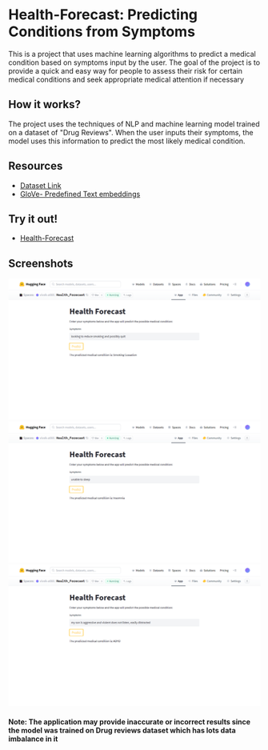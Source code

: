 # Health-Forecast: Predicting Conditions from Symptoms

This is a project that uses machine learning algorithms to predict a medical condition based on symptoms input by the user. The goal of the project is to provide a quick and easy way for people to assess their risk for certain medical conditions and seek appropriate medical attention if necessary

## How it works?
The project uses the techniques of NLP and machine learning model trained on a dataset of "Drug Reviews". When the user inputs their symptoms, the model uses this information to predict the most likely medical condition.

## Resources
- [Dataset Link](https://archive.ics.uci.edu/ml/datasets/Drug+Review+Dataset+%28Drugs.com%29)
- [GloVe- Predefined Text embeddings](https://www.kaggle.com/datasets/takuok/glove840b300dtxt)

## Try it out!
- [Health-Forecast](https://huggingface.co/spaces/vivek-a666/Health_Forecast)

## Screenshots
<center><img src="ss1.png"></center>
<center><img src="ss3.png"></center>
<center><img src="ss4.png"></center>


#### Note: The application may provide inaccurate or incorrect results since the model was trained on Drug reviews dataset which has lots data imbalance in it
